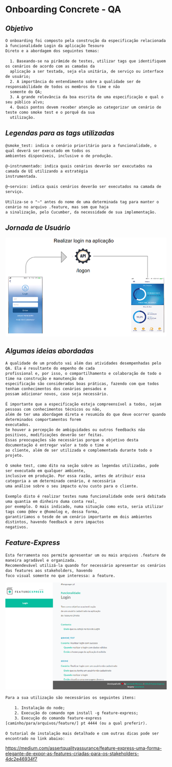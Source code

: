 # Onboarding Concrete - QA

## *Objetivo*

    O onboarding foi composto pela construção da especificação relacionada à funcionalidade Login da aplicação Tesouro
    Direto e a abordagem dos seguintes temas:
        
      1. Baseando-se na pirâmide de testes, utilizar tags que identifiquem os cenários de acordo com as camadas da
      aplicação a ser testada, seja ela unitária, de serviço ou interface de usuário;
      2. A importância do entendimento sobre a qualidade ser de responsabilidade de todos os membros do time e não
      somente do QA;
      3. A grande relevância da boa escrita de uma especificação e qual o seu público alvo;
      4. Quais pontos devem receber atenção ao categorizar um cenário de teste como smoke test e o porquê da sua
      utilização.
    
## *Legendas para as tags utilizadas*

    @smoke_test: indica o cenário prioritário para a funcionalidade, o qual deverá ser executado em todos os
    ambientes disponíveis, inclusive o de produção.

    @~instrumentado: indica quais cenários deverão ser executados na camada de UI utilizando a estratégia
    instrumentada.

    @~servico: indica quais cenários deverão ser executados na camada de serviço.

    Utiliza-se o "~" antes do nome de uma determinada tag para manter o cenário no arquivo .feature, mas sem que haja
    a sinalização, pelo Cucumber, da necessidade de sua implementação.

## *Jornada de Usuário*  

![Jornada de usuário para a funcionalidade login. Capturas das telas de login e home page, além da representação da API logon.](jornadaDeUsuarioLogin.PNG)

## *Algumas ideias abordadas*

    A qualidade de um produto vai além das atividades desempenhadas pelo QA. Ela é resultante do empenho de cada
    profissional e, por isso, o compartilhamento e colaboração de todo o time na construção e manutenção da
    especificação são consideradas boas práticas, fazendo com que todos tenham conhecimentos dos cenários pensados e
    possam adicionar novos, caso seja necessário.

    É importante que a especificação esteja compreensível a todos, sejam pessoas com conhecimentos técnicos ou não,
    além de ter uma abordagem direta e resumida do que deve ocorrer quando determinados comportamentos forem
    executados.
    Se houver a percepção de ambiguidades ou outros feedbacks não positivos, modificações deverão ser feitas.
    Essas preocupações são necessárias porque o objetivo desta documentação é entregar valor a todo o time e
    ao cliente, além de ser utilizada e complementada durante todo o projeto.
    
    O smoke test, como dito na seção sobre as legendas utilizadas, pode ser executado em qualquer ambiente,
    inclusive em produção. Por essa razão, antes de atribuir essa categoria a um determinado cenário, é necessária
    uma análise sobre o seu impacto e/ou custo para o cliente.
    
    Exemplo disto é realizar testes numa funcionalidade onde será debitada uma quantia em dinheiro duma conta real,
    por exemplo. O mais indicado, numa situação como esta, seria utilizar tags como @dev e @homolog e, dessa forma,
    garantiríamos o tesde de um cenário importante em dois ambientes distintos, havendo feedback e zero impactos
    negativos.

## *Feature-Express*

    Esta ferramenta nos permite apresentar um ou mais arquivos .feature de maneira agradável e organizada.
    Recomendevável utilizá-la quando for necessário apresentar os cenários das features aos stakeholders, havendo
    foco visual somente no que interessa: a feature.

![Captura de tela ](exemploFeatureExpress.PNG)

    Para a sua utilização são necessários os seguintes itens:
    
        1. Instalação do node;
        2. Execução do comando npm install -g feature-express;
        3. Execução do comando feature-express [caminho/para/arquivos/feature/] pt 4444 (ou a qual preferir).

    O tutorial de instalação mais detalhado e com outras dicas pode ser encontrado no link abaixo:
<https://medium.com/assertqualityassurance/feature-express-uma-forma-elegante-de-expor-as-features-criadas-para-os-stakeholders-4dc2e46934f7>

